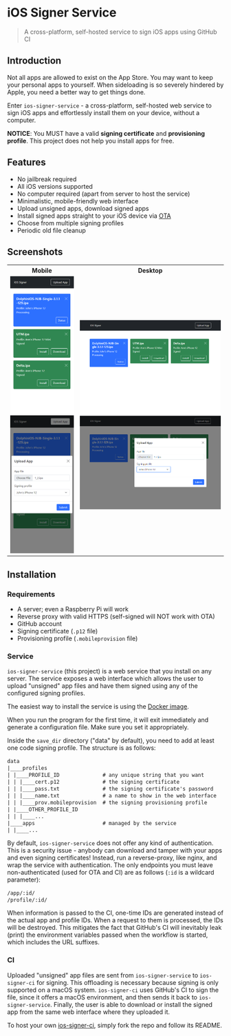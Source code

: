 # iOS Signer Service

> A cross-platform, self-hosted service to sign iOS apps using GitHub CI

## Introduction

Not all apps are allowed to exist on the App Store. You may want to keep your personal apps to yourself. When sideloading is so severely hindered by Apple, you need a better way to get things done.

Enter `ios-signer-service` - a cross-platform, self-hosted web service to sign iOS apps and effortlessly install them on your device, without a computer.

**NOTICE**: You MUST have a valid **signing certificate** and **provisioning profile**. This project does not help you install apps for free.

## Features

- No jailbreak required
- All iOS versions supported
- No computer required (apart from server to host the service)
- Minimalistic, mobile-friendly web interface
- Upload unsigned apps, download signed apps
- Install signed apps straight to your iOS device via [OTA](https://medium.com/@adrianstanecki/distributing-and-installing-non-market-ipa-application-over-the-air-ota-2e65f5ea4a46)
- Choose from multiple signing profiles
- Periodic old file cleanup

## Screenshots

<table>
<tr>
    <th>Mobile</th>
    <th>Desktop</th>
</tr>
<tr>
    <td>
        <img src="img/3.png"/>
        <img src="img/4.png"/>
    </td>
    <td>
        <img src="img/1.png"/>
        <img src="img/2.png"/>
    </td>
</tr>
</table>

## Installation

### Requirements

- A server; even a Raspberry Pi will work
- Reverse proxy with valid HTTPS (self-signed will NOT work with OTA)
- GitHub account
- Signing certificate (`.p12` file)
- Provisioning profile (`.mobileprovision` file)

### Service

`ios-signer-service` (this project) is a web service that you install on any server. The service exposes a web interface which allows the user to upload "unsigned" app files and have them signed using any of the configured signing profiles.

The easiest way to install the service is using the [Docker image](https://hub.docker.com/r/signtools/ios-signer-service).

When you run the program for the first time, it will exit immediately and generate a configuration file. Make sure you set it appropriately.

Inside the `save_dir` directory ("data" by default), you need to add at least one code signing profile. The structure is as follows:

```
data
|____profiles
| |____PROFILE_ID              # any unique string that you want
| | |____cert.p12              # the signing certificate
| | |____pass.txt              # the signing certificate's password
| | |____name.txt              # a name to show in the web interface
| | |____prov.mobileprovision  # the signing provisioning profile
| |____OTHER_PROFILE_ID
| | |____...
|____apps                      # managed by the service
| |____...
```

By default, `ios-signer-service` does not offer any kind of authentication. This is a security issue - anybody can download and tamper with your apps and even signing certificates! Instead, run a reverse-proxy, like nginx, and wrap the service with authentication. The only endpoints you must leave non-authenticated (used for OTA and CI) are as follows (`:id` is a wildcard parameter):

```
/app/:id/
/profile/:id/
```

When information is passed to the CI, one-time IDs are generated instead of the actual app and profile IDs. When a request to them is processed, the IDs will be destroyed. This mitigates the fact that GitHub's CI will inevitably leak (print) the environment variables passed when the workflow is started, which includes the URL suffixes.

### CI

Uploaded "unsigned" app files are sent from `ios-signer-service` to `ios-signer-ci` for signing. This offloading is necessary because signing is only supported on a macOS system. `ios-signer-ci` uses GitHub's CI to sign the file, since it offers a macOS environment, and then sends it back to `ios-signer-service`. Finally, the user is able to download or install the signed app from the same web interface where they uploaded it.

To host your own [ios-signer-ci](https://github.com/SignTools/ios-signer-ci), simply fork the repo and follow its README.
